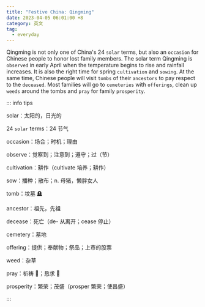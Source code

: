 ```yaml
---
title: "Festive China: Qingming"
date: 2023-04-05 06:01:00 +8
category: 英文
tag:
  - everyday
---
```


Qingming is not only one of China's 24 `solar` terms, but also an `occasion` for Chinese people to honor lost family members. The solar term Qingming is `observed` in early April when the temperature begins to rise and rainfall increases. It is also the right time for spring `cultivation` and `sowing`. At the same time, Chinese people will visit `tombs` of their `ancestors` to pay respect to the `deceased`. Most families will go to `cemeteries` with `offerings`, clean up `weeds` around the tombs and `pray` for family `prosperity`.

::: info tips

solar：太阳的，日光的

24 `solar` terms：24 节气

occasion：场合；时机；理由

observe：觉察到；注意到；遵守；过（节）

cultivation：耕作（cultivate 培养；耕作）

sow：播种；散布；n. 母猪，懒胖女人

tomb：坟墓 🪦

ancestor：祖先，先祖

decease：死亡（de- 从离开；cease 停止）

cemetery：墓地

offering：提供；奉献物；祭品；上市的股票

weed：杂草

pray：祈祷 🙏；恳求 🙇

prosperity：繁荣；茂盛（prosper 繁荣；使昌盛）

:::
